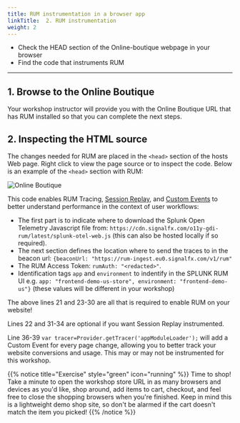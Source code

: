 ```yaml
---
title: RUM instrumentation in a browser app
linkTitle:  2. RUM instrumentation
weight: 2
---
```


* Check the HEAD section of the Online-boutique webpage in your browser
* Find the code that instruments RUM

---

## 1. Browse to the Online Boutique

Your workshop instructor will provide you with the Online Boutique URL that has RUM installed so that you can complete the next steps.

## 2.  Inspecting the HTML source

The changes needed for RUM are placed in the `<head>` section of the hosts Web page. Right click to view the page source or to inspect the code. Below is an example of the `<head>` section with RUM:

![Online Boutique](../images/rum-inst.png)

This code enables RUM Tracing, [Session Replay](https://docs.splunk.com/observability/en/rum/rum-session-replay.html), and [Custom Events](https://docs.splunk.com/observability/en/rum/RUM-custom-events.html) to better understand performance in the context of user workflows:

* The first part is to indicate where to download the Splunk Open Telemetry Javascript file from: `https://cdn.signalfx.com/o11y-gdi-rum/latest/splunk-otel-web.js` (this can also be hosted locally if so required).
* The next section defines the location where to send the traces to in the beacon url: `{beaconUrl: "https://rum-ingest.eu0.signalfx.com/v1/rum"`
* The RUM Access Token:  `rumAuth: "<redacted>"`.
* Identification tags `app` and `environment` to indentify in the SPLUNK RUM UI e.g.  `app: "frontend-demo-us-store", environment: "frontend-demo-us"}` (these values will be different in your workshop)

The above lines 21 and 23-30 are all that is required to enable RUM on your website!

Lines 22 and 31-34 are optional if you want Session Replay instrumented.

Line 36-39 `var tracer=Provider.getTracer('appModuleLoader');` will add a Custom Event for every page change, allowing you to better track your website conversions and usage. This may or may not be instrumented for this workshop.

{{% notice title="Exercise" style="green" icon="running" %}}
Time to shop! Take a minute to open the workshop store URL in as many browsers and devices as you'd like, shop around, add items to cart, checkout, and feel free to close the shopping browsers when you're finished. Keep in mind this is a lightweight demo shop site, so don't be alarmed if the cart doesn't match the item you picked!
{{% /notice %}}